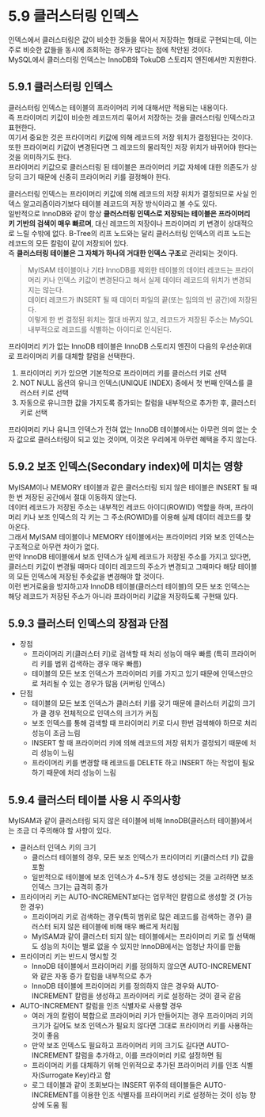 # 5.9 클러스터링 인덱스

인덱스에서 클러스터링은 값이 비슷한 것들을 묶어서 저장하는 형태로 구현되는데, 이는 주로 비슷한 값들을 동시에 조회하는 경우가 많다는 점에 착안된 것이다.  
MySQL에서 클러스터링 인덱스는 InnoDB와 TokuDB 스토리지 엔진에서만 지원한다.

## 5.9.1 클러스터링 인덱스

클러스터링 인덱스는 테이블의 프라이머리 키에 대해서만 적용되는 내용이다.  
즉 프라이머리 키값이 비슷한 레코드끼리 묶어서 저장하는 것을 클러스터링 인덱스라고 표현한다.  
여기서 중요한 것은 프라이머리 키값에 의해 레코드의 저장 위치가 결정된다는 것이다.  
또한 프라이머리 키값이 변경된다면 그 레코드의 물리적인 저장 위치가 바뀌어야 한다는 것을 의미하기도 한다.  
프라이머리 키값으로 클러스터링 된 테이블은 프라이머리 키값 자체에 대한 의존도가 상당히 크기 때문에 신중히 프라이머리 키를 결정해야 한다.

클러스터링 인덱스는 프라이머리 키값에 의해 레코드의 저장 위치가 결정되므로 사실 인덱스 알고리즘이라기보다 테이블 레코드의 저장 방식이라고 볼 수도 있다.  
일반적으로 InnoDB와 같이 항상 **클러스터링 인덱스로 저장되는 테이블은 프라이머리 키 기반의 검색이 매우 빠르며**, 대신 레코드의 저장이나 프라이머리 키 변경이 상대적으로 느릴 수밖에 없다.
B-Tree의 리프 노드와는 달리 클러스터링 인덱스의 리프 노드는 레코드의 모든 칼럼이 같이 저장되어 있다.  
즉 **클러스터링 테이블은 그 자체가 하나의 거대한 인덱스 구조**로 관리되는 것이다.

> MyISAM 테이블이나 기타 InnoDB를 제외한 테이블의 데이터 레코드는 프라이머리 키나 인덱스 키값이 변경된다고 해서 실제 데이터 레코드의 위치가 변경되지는 않는다.  
> 데이터 레코드가 INSERT 될 때 데이터 파일의 끝(또는 임의의 빈 공간)에 저장된다.  
> 이렇게 한 번 결정된 위치는 절대 바뀌지 않고, 레코드가 저장된 주소는 MySQL 내부적으로 레코드를 식별하는 아이디로 인식된다.

프라이머리 키가 없는 InnoDB 테이블은 InnoDB 스토리지 엔진이 다음의 우선순위대로 프라이머리 키를 대체할 칼럼을 선택한다.

1. 프라이머리 키가 있으면 기본적으로 프라이머리 키를 클러스터 키로 선택
2. NOT NULL 옵션의 유니크 인덱스(UNIQUE INDEX) 중에서 첫 번째 인덱스를 클러스터 키로 선택
3. 자동으로 유니크한 값을 가지도록 증가되는 칼럼을 내부적으로 추가한 후, 클러스터 키로 선택

프라이머리 키나 유니크 인덱스가 전혀 없는 InnoDB 테이블에서는 아무런 의미 없는 숫자 값으로 클러스터링이 되고 있는 것이며, 이것은 우리에게 아무런 혜택을 주지 않는다.

## 5.9.2 보조 인덱스(Secondary index)에 미치는 영향

MyISAM이나 MEMORY 테이블과 같은 클러스터링 되지 않은 테이블은 INSERT 될 때 한 번 저장된 공간에서 절대 이동하지 않는다.  
데이터 레코드가 저장된 주소는 내부적인 레코드 아이디(ROWID) 역할을 하며, 프라이머리 키나 보조 인덱스의 각 키는 그 주소(ROWID)를 이용해 실제 데이터 레코드를 찾아온다.  
그래서 MyISAM 테이블이나 MEMORY 테이블에서는 프라이머리 키와 보조 인덱스는 구조적으로 아무런 차이가 없다.  
만약 InnoDB 테이블에서 보조 인덱스가 실제 레코드가 저장된 주소를 가지고 있다면, 클러스터 키값이 변경될 때마다 데이터 레코드의 주소가 변경되고 그때마다 해당 테이블의 모든 인덱스에 저장된 주솟값을 변경해야 할 것이다.  
이런 번거로움을 방지하고자 InnoDB 테이블(클러스터 테이블)의 모든 보조 인덱스는 해당 레코드가 저장된 주소가 아니라 프라이머리 키값을 저장하도록 구현돼 있다.

## 5.9.3 클러스터 인덱스의 장점과 단점

- 장점
  - 프라이머리 키(클러스터 키)로 검색할 때 처리 성능이 매우 빠름 (특히 프라이머리 키를 범위 검색하는 경우 매우 빠름)
  - 테이블의 모든 보조 인덱스가 프라이머리 키를 가지고 있기 때문에 인덱스만으로 처리될 수 있는 경우가 많음 (커버링 인덱스)
- 단점
  - 테이블의 모든 보조 인덱스가 클러스터 키를 갖기 때문에 클러스터 키값의 크기가 클 경우 전체적으로 인덱스의 크기가 커짐
  - 보조 인덱스를 통해 검색할 때 프라이머리 키로 다시 한번 검색해야 하므로 처리 성능이 조금 느림
  - INSERT 할 때 프라이머리 키에 의해 레코드의 저장 위치가 결정되기 때문에 처리 성능이 느림
  - 프라이머리 키를 변경할 때 레코드를 DELETE 하고 INSERT 하는 작업이 필요하기 때문에 처리 성능이 느림

## 5.9.4 클러스터 테이블 사용 시 주의사항

MyISAM과 같이 클러스터링 되지 않은 테이블에 비해 InnoDB(클러스터 테이블)에서는 조금 더 주의해야 할 사항이 있다.

- 클러스터 인덱스 키의 크기
  - 클러스터 테이블의 경우, 모든 보조 인덱스가 프라이머리 키(클러스터 키) 값을 포함
  - 일반적으로 테이블에 보조 인덱스가 4~5개 정도 생성되는 것을 고려하면 보조 인덱스 크기는 급격히 증가
- 프라이머리 키는 AUTO-INCREMENT보다는 업무적인 칼럼으로 생성할 것 (가능한 경우)
  - 프라이머리 키로 검색하는 경우(특히 범위로 많은 레코드를 검색하는 경우) 클러스터 되지 않은 테이블에 비해 매우 빠르게 처리됨
  - MyISAM과 같이 클러스터 되지 않는 테이블에서는 프라이머리 키로 뭘 선택해도 성능의 차이는 별로 없을 수 있지만 InnoDB에서는 엄청난 차이를 만듦
- 프라이머리 키는 반드시 명시할 것
  - InnoDB 테이블에서 프라이머리 키를 정의하지 않으면 AUTO-INCREMENT와 같은 자동 증가 칼럼을 내부적으로 추가
  - InnoDB 테이블에 프라이머리 키를 정의하지 않은 경우와 AUTO-INCREMENT 칼럼을 생성하고 프라이머리 키로 설정하는 것이 결국 같음
- AUTO-INCREMENT 칼럼을 인조 식별자로 사용할 경우
  - 여러 개의 칼럼이 복합으로 프라이머리 키가 만들어지는 경우 프라이머리 키의 크기가 길어도 보조 인덱스가 필요치 않다면 그대로 프라이머리 키를 사용하는 것이 좋음
  - 만약 보조 인덱스도 필요하고 프라이머리 키의 크기도 길다면 AUTO-INCREMENT 칼럼을 추가하고, 이를 프라이머리 키로 설정하면 됨
  - 프라이머리 키를 대체하기 위해 인위적으로 추가된 프라이머리 키를 인조 식별자(Surrogate Key)라고 함
  - 로그 테이블과 같이 조회보다는 INSERT 위주의 테이블들은 AUTO-INCREMENT를 이용한 인조 식별자를 프라이머리 키로 설정하는 것이 성능 향상에 도움 됨
